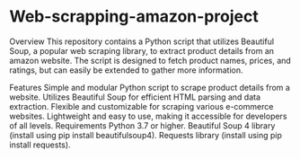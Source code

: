 # Web-scrapping-amazon-project
Overview
This repository contains a Python script that utilizes Beautiful Soup, a popular web scraping library, to extract product details from an amazon website. The script is designed to fetch product names, prices, and ratings, but can easily be extended to gather more information.

Features
Simple and modular Python script to scrape product details from a website.
Utilizes Beautiful Soup for efficient HTML parsing and data extraction.
Flexible and customizable for scraping various e-commerce websites.
Lightweight and easy to use, making it accessible for developers of all levels.
Requirements
Python 3.7 or higher.
Beautiful Soup 4 library (install using pip install beautifulsoup4).
Requests library (install using pip install requests).

